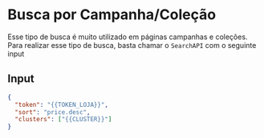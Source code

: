 # Busca por Campanha/Coleção

Esse tipo de busca é muito utilizado em páginas campanhas e coleções. Para realizar esse tipo de busca, basta chamar o `SearchAPI` com o seguinte input

## Input

```json
{
  "token": "{{TOKEN_LOJA}}",
  "sort": "price.desc",
  "clusters": ["{{CLUSTER}}"]
}
```
